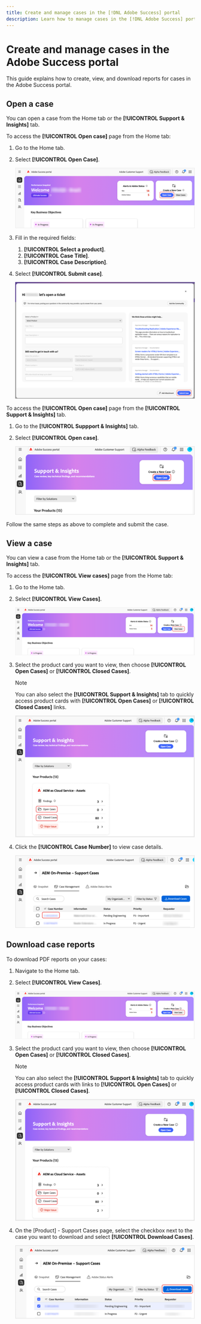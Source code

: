 ```yaml
---
title: Create and manage cases in the [!DNL Adobe Success] portal
description: Learn how to manage cases in the [!DNL Adobe Success] portal.
---
```

# Create and manage cases in the Adobe Success portal

This guide explains how to create, view, and download reports for cases in the Adobe Success portal. 

## Open a case

You can open a case from the Home tab or the **[!UICONTROL Support & Insights]** tab.

To access the **[!UICONTROL Open case]** page from the Home tab:

1. Go to the Home tab.
1. Select **[!UICONTROL Open Case]**. 


   ![adobe-success-portal-home-page-open-case](../../assets/adobe-success-portal-home-page-open-case.png)



1. Fill in the required fields:
   1. **[!UICONTROL Select a product]**.
   1. **[!UICONTROL Case Title]**.
   1. **[!UICONTROL Case Description]**.
1. Select **[!UICONTROL Submit case]**.



   ![adobe-success-portal-submit-case](../../assets/adobe-success-portal-submit-case.png)




To access the **[!UICONTROL Open case]** page from the **[!UICONTROL Support & Insights]** tab.

1. Go to the **[!UICONTROL Suppport & Insights]** tab.
1. Select **[!UICONTROL Open case]**.



   ![adobe-success-portal-support-insights-open-case](../../assets/adobe-success-portal-support-insights-open-case.png)



Follow the same steps as above to complete and submit the case.

## View a case

You can view a case from the Home tab or the **[!UICONTROL Support & Insights]** tab. 

To access the **[!UICONTROL View cases]** page from the Home tab: 

1. Go to the Home tab. 
1. Select **[!UICONTROL View Cases]**.



   ![adobe-success-portal-view-cases](../../assets/adobe-success-portal-view-cases.png)



1. Select the product card you want to view, then choose **[!UICONTROL Open Cases]** or **[!UICONTROL Closed Cases]**.

   >[!NOTE]
   >
   >You can also select the **[!UICONTROL Support & Insights]** tab to quickly access product cards with **[!UICONTROL Open Cases]** or **[!UICONTROL Closed Cases]** links.



   ![adobe-success-portal-open-case-closed-case](../../assets/adobe-success-portal-open-case-closed-case.png)



1. Click the **[!UICONTROL Case Number]** to view case details.  



   ![adobe-success-portal-case-number](../../assets/adobe-success-portal-case-number.png)



## Download case reports

To download PDF reports on your cases: 

1. Navigate to the Home tab.
1. Select **[!UICONTROL View Cases]**.


   ![adobe-success-portal-view-cases](../../assets/adobe-success-portal-view-cases.png)


1. Select the product card you want to view, then choose **[!UICONTROL Open Cases]** or **[!UICONTROL Closed Cases]**. 

   >[!NOTE]
   >
   >You can also select the **[!UICONTROL Support & Insights]** tab to quickly access product cards with links to **[!UICONTROL Open Cases]** or **[!UICONTROL Closed Cases]**.

   ![adobe-success-portal-open-case-closed-case](../../assets/adobe-success-portal-open-case-closed-case.png)

1. On the [Product] - Support Cases page, select the checkbox next to the case you want to download and select **[!UICONTROL Download Cases]**.

   ![adobe-success-portal-download-cases](../../assets/adobe-success-portal-download-cases.png)
